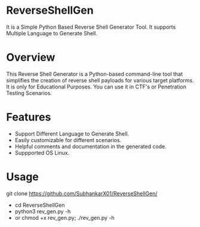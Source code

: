 # ReverseShellGen
It is a Simple Python Based Reverse Shell Generator Tool. It supports Multiple Language to Generate Shell.

# Overview
This Reverse Shell Generator is a Python-based command-line tool that simplifies the creation of reverse shell payloads for various target platforms. It is only for Educational Purposes. You can use it in CTF's or Penetration Testing Scenarios.

# Features
- Support Different Language to Generate Shell.
- Easily customizable for different scenarios.
- Helpful comments and documentation in the generated code.
- Suppported OS Linux.

# Usage
git clone https://github.com/SubhankarX01/ReverseShellGen/
- cd ReverseShellGen
- python3 rev_gen.py -h
- or chmod +x rev_gen.py; ./rev_gen.py -h
